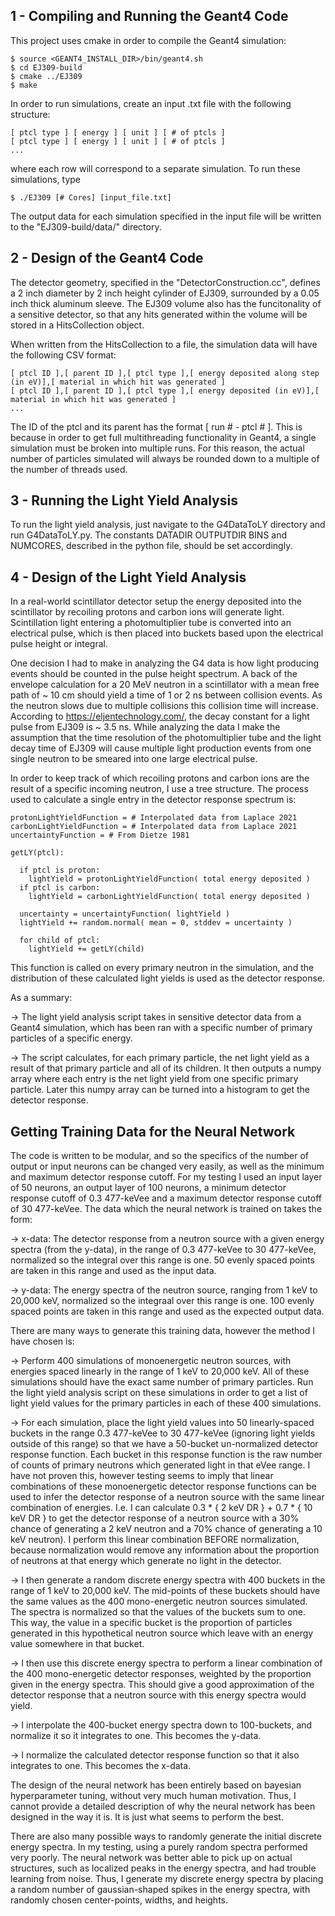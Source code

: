 ## 1 - Compiling and Running the Geant4 Code

This project uses cmake in order to compile the Geant4 simulation:

    $ source <GEANT4_INSTALL_DIR>/bin/geant4.sh
    $ cd EJ309-build
    $ cmake ../EJ309
    $ make

In order to run simulations, create an input .txt file with the following structure:

    [ ptcl type ] [ energy ] [ unit ] [ # of ptcls ]
    [ ptcl type ] [ energy ] [ unit ] [ # of ptcls ]
    ...

where each row will correspond to a separate simulation. To run these simulations, type

    $ ./EJ309 [# Cores] [input_file.txt]

The output data for each simulation specified in the input file will be written to the "EJ309-build/data/" directory.

## 2 - Design of the Geant4 Code

The detector geometry, specified in the "DetectorConstruction.cc", defines a 2 inch diameter by 2 inch height cylinder of EJ309, surrounded by a 0.05 inch thick aluminum sleeve. The EJ309 volume also has the funcitonality of a sensitive detector, so that any hits generated within the volume will be stored in a HitsCollection object.

When written from the HitsCollection to a file, the simulation data will have the following CSV format:

    [ ptcl ID ],[ parent ID ],[ ptcl type ],[ energy deposited along step (in eV)],[ material in which hit was generated ]
    [ ptcl ID ],[ parent ID ],[ ptcl type ],[ energy deposited (in eV)],[ material in which hit was generated ]
    ...

The ID of the ptcl and its parent has the format \[ run # - ptcl # ]. This is because in order to get full multithreading functionality in Geant4, a single simulation must be broken into multiple runs. For this reason, the actual number of particles simulated will always be rounded down to a multiple of the number of threads used.

## 3 - Running the Light Yield Analysis

To run the light yield analysis, just navigate to the G4DataToLY directory and run G4DataToLY.py. The constants DATADIR OUTPUTDIR BINS and NUMCORES, described in the python file, should be set accordingly.

## 4 - Design of the Light Yield Analysis

In a real-world scintillator detector setup the energy deposited into the scintillator by recoiling protons and carbon ions will generate light. Scintillation light entering a photomultiplier tube is converted into an electrical pulse, which is then placed into buckets based upon the electrical pulse height or integral.

One decision I had to make in analyzing the G4 data is how light producing events should be counted in the pulse height spectrum. A back of the envelope calculation for a 20 MeV neutron in a scintillator with a mean free path of ~ 10 cm should yield a time of 1 or 2 ns between collision events. As the neutron slows due to multiple collisions this collision time will increase. According to https://eljentechnology.com/, the decay constant for a light pulse from EJ309 is ~ 3.5 ns. While analyzing the data I make the assumption that the time resolution of the photomultiplier tube and the light decay time of EJ309 will cause multiple light production events from one single neutron to be smeared into one large electrical pulse.

In order to keep track of which recoiling protons and carbon ions are the result of a specific incoming neutron, I use a tree structure. The process used to calculate a single entry in the detector response spectrum is:

    protonLightYieldFunction = # Interpolated data from Laplace 2021
    carbonLightYieldFunction = # Interpolated data from Laplace 2021
    uncertaintyFunction = # From Dietze 1981
    
    getLY(ptcl):
     
      if ptcl is proton:
        lightYield = protonLightYieldFunction( total energy deposited )
      if ptcl is carbon:
        lightYield = carbonLightYieldFunction( total energy deposited )

      uncertainty = uncertaintyFunction( lightYield )
      lightYield += random.normal( mean = 0, stddev = uncertainty )

      for child of ptcl:
        lightYield += getLY(child)

This function is called on every primary neutron in the simulation, and the distribution of these calculated light yields is used as the detector response.

As a summary:

-> The light yield analysis script takes in sensitive detector data from a Geant4 simulation, which has been ran with a specific number of primary particles of a specific energy.
    
-> The script calculates, for each primary particle, the net light yield as a result of that primary particle and all of its children. It then outputs a numpy array where each entry is the net light yield from one specific primary particle. Later this numpy array can be turned into a histogram to get the detector response.

## Getting Training Data for the Neural Network

The code is written to be modular, and so the specifics of the number of output or input neurons can be changed very easily, as well as the minimum and maximum detector response cutoff. For my testing I used an input layer of 50 neurons, an output layer of 100 neurons, a minimum detector response cutoff of 0.3 477-keVee and a maximum detector response cutoff of 30 477-keVee. The data which the neural network is trained on takes the form:

-> x-data: The detector response from a neutron source with a given energy spectra (from the y-data), in the range of 0.3 477-keVee to 30 477-keVee, normalized so the integral over this range is one. 50 evenly spaced points are taken in this range and used as the input data.
    
-> y-data: The energy spectra of the neutron source, ranging from 1 keV to 20,000 keV, normalized so the integraal over this range is one. 100 evenly spaced points are taken in this range and used as the expected output data.
    
There are many ways to generate this training data, however the method I have chosen is:

-> Perform 400 simulations of monoenergetic neutron sources, with energies spaced linearly in the range of 1 keV to 20,000 keV. All of these simulations should have the exact same number of primary particles. Run the light yield analysis script on these simulations in order to get a list of light yield values for the primary particles in each of these 400 simulations.
    
-> For each simulation, place the light yield values into 50 linearly-spaced buckets in the range 0.3 477-keVee to 30 477-keVee (ignoring light yields outside of this range) so that we have a 50-bucket un-normalized detector response function. Each bucket in this response function is the raw number of counts of primary neutrons which generated light in that eVee range. I have not proven this, however testing seems to imply that linear combinations of these monoenergetic detector response functions can be used to infer the detector response of a neutron source with the same linear combination of energies. I.e. I can calculate 0.3 * { 2 keV DR } + 0.7 * { 10 keV DR } to get the detector response of a neutron source with a 30% chance of generating a 2 keV neutron and a 70% chance of generating a 10 keV neutron). I perform this linear combination BEFORE normalization, because normalization would remove any information about the proportion of neutrons at that energy which generate no light in the detector.
    
-> I then generate a random discrete energy spectra with 400 buckets in the range of 1 keV to 20,000 keV. The mid-points of these buckets should have the same values as the 400 mono-energetic neutron sources simulated. The spectra is normalized so that the values of the buckets sum to one. This way, the value in a specific bucket is the proportion of particles generated in this hypothetical neutron source which leave with an energy value somewhere in that bucket.

-> I then use this discrete energy spectra to perform a linear combination of the 400 mono-energetic detector responses, weighted by the proportion given in the energy spectra. This should give a good approximation of the detector response that a neutron source with this energy spectra would yield.

-> I interpolate the 400-bucket energy spectra down to 100-buckets, and normalize it so it integrates to one. This becomes the y-data.

-> I normalize the calculated detector response function so that it also integrates to one. This becomes the x-data.

The design of the neural network has been entirely based on bayesian hyperparameter tuning, without very much human motivation. Thus, I cannot provide a detailed description of why the neural network has been designed in the way it is. It is just what seems to perform the best.

There are also many possible ways to randomly generate the initial discrete energy spectra. In my testing, using a purely random spectra performed very poorly. The neural network was better able to pick up on actual structures, such as localized peaks in the energy spectra, and had trouble learning from noise. Thus, I generate my discrete energy spectra by placing a random number of gaussian-shaped spikes in the energy spectra, with randomly chosen center-points, widths, and heights.
